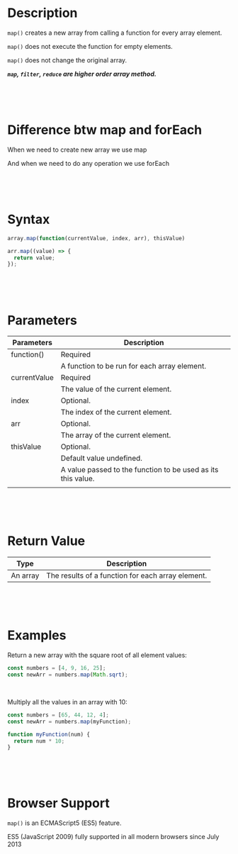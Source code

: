 # Description

`map()` creates a new array from calling a function for every array element.

`map()` does not execute the function for empty elements.

`map()` does not change the original array.

**_`map`, `filter`, `reduce` are higher order array method._**

&nbsp;

&nbsp;

# Difference btw map and forEach

When we need to create new array we use map

And when we need to do any operation we use forEach

&nbsp;

&nbsp;

# Syntax

```js
array.map(function(currentValue, index, arr), thisValue)
```

```js
arr.map((value) => {
  return value;
});
```

&nbsp;

&nbsp;

# Parameters

| Parameters   | Description                                                  |
| ------------ | ------------------------------------------------------------ |
| function()   | Required                                                     |
|              | A function to be run for each array element.                 |
| currentValue | Required                                                     |
|              | The value of the current element.                            |
| index        | Optional.                                                    |
|              | The index of the current element.                            |
| arr          | Optional.                                                    |
|              | The array of the current element.                            |
| thisValue    | Optional.                                                    |
|              | Default value undefined.                                     |
|              | A value passed to the function to be used as its this value. |
|              |                                                              |

&nbsp;

&nbsp;

# Return Value

| Type     | Description                                       |
| -------- | ------------------------------------------------- |
| An array | The results of a function for each array element. |

&nbsp;

&nbsp;

# Examples

Return a new array with the square root of all element values:

```js
const numbers = [4, 9, 16, 25];
const newArr = numbers.map(Math.sqrt);
```

&nbsp;

Multiply all the values in an array with 10:

```js
const numbers = [65, 44, 12, 4];
const newArr = numbers.map(myFunction);

function myFunction(num) {
  return num * 10;
}
```

&nbsp;

&nbsp;

# Browser Support

`map()` is an ECMAScript5 (ES5) feature.

ES5 (JavaScript 2009) fully supported in all modern browsers since July 2013

&nbsp;

&nbsp;

&nbsp;
